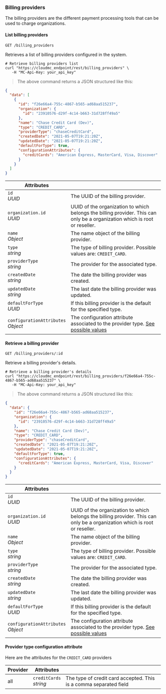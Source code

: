 ### Billing providers

The billing providers are the different payment processing tools that can be used to charge organizations.

<!-------------------- LIST BILLING PROVIDERS -------------------->
#### List billing providers

`GET /billing_providers`

Retrieves a list of billing providers configured in the system.

```shell
# Retrieve billing providers list
curl "https://cloudmc_endpoint/rest/billing_providers" \
   -H "MC-Api-Key: your_api_key"
```
> The above command returns a JSON structured like this:

```json
{
  "data": [
    {
      "id": "f26e66a4-755c-4867-b565-ad68aa515237",
      "organization": {
        "id": "23910576-d29f-4c14-b663-31d728ff49a5"
      },
      "name": "Chase Credit Card (Dev)",
      "type": "CREDIT_CARD",
      "providerType": "chaseCreditCard",
      "createdDate": "2021-05-07T19:21:20Z",
      "updatedDate": "2021-05-07T19:21:20Z",
      "defaultForType": true,
      "configurationAttributes": {
        "creditCards": "American Express, MasterCard, Visa, Discover"
      }
    }
  ]
}
```

Attributes | &nbsp;
---- | -----------
`id`<br/>*UUID* | The UUID of the billing provider.
`organization.id`<br/>*UUID* | UUID of the organization to which belongs the billing provider. This can only be a organization which is root or reseller.
`name`<br/>*Object* | The name object of the billing provider.
`type`<br/>*string* | The type of billing provider. Possible values are: `CREDIT_CARD`.
`providerType`<br/>*string* | The provider for the associated type.
`createdDate`<br/>*string* | The date the billing provider was created.
`updatedDate`<br/>*string* | The last date the billing provider was updated.
`defaultForType`<br/>*UUID* | If this billing provider is the default for the specified type.
`configurationAttributes`<br/>*Object* | The configuration attribute associated to the provider type. [See possible values](#administration-provider-type-configuration-attribute)


<!-------------------- GET BILLING PROVIDER -------------------->
#### Retrieve a billing provider

`GET /billing_providers/:id`

Retrieve a billing provider's details.

```shell
# Retrieve a billing provider's details
curl "https://cloudmc_endpoint/rest/billing_providers/f26e66a4-755c-4867-b565-ad68aa515237" \
   -H "MC-Api-Key: your_api_key"
```
> The above command returns a JSON structured like this:

```json
{
  "data": {
    "id": "f26e66a4-755c-4867-b565-ad68aa515237",
    "organization": {
      "id": "23910576-d29f-4c14-b663-31d728ff49a5"
    },
    "name": "Chase Credit Card (Dev)",
    "type": "CREDIT_CARD",
    "providerType": "chaseCreditCard",
    "createdDate": "2021-05-07T19:21:20Z",
    "updatedDate": "2021-05-07T19:21:20Z",
    "defaultForType": true,
    "configurationAttributes": {
      "creditCards": "American Express, MasterCard, Visa, Discover"
    }
  }
}
```

Attributes | &nbsp;
---- | -----------
`id`<br/>*UUID* | The UUID of the billing provider.
`organization.id`<br/>*UUID* | UUID of the organization to which belongs the billing provider. This can only be a organization which is root or reseller.
`name`<br/>*Object* | The name object of the billing provider.
`type`<br/>*string* | The type of billing provider. Possible values are: `CREDIT_CARD`.
`providerType`<br/>*string* | The provider for the associated type.
`createdDate`<br/>*string* | The date the billing provider was created.
`updatedDate`<br/>*string* | The last date the billing provider was updated.
`defaultForType`<br/>*UUID* | If this billing provider is the default for the specified type.
`configurationAttributes`<br/>*Object* | The configuration attribute associated to the provider type. [See possible values](#administration-provider-type-configuration-attribute) 

<!-------------------- PROVIDER TYPE ATTRIBUTES -------------------->
#### Provider type configuration attribute

Here are the attributes for the `CREDIT_CARD` providers

Provider | Attributes | &nbsp;
---- | ---- | -----------
all | `creditCards`<br/>*string* | The type of credit card accepted. This is a comma separated field
